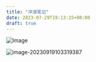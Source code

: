 ```yaml
---
title: "冲浪笔记"
date: 2023-07-29T19:13:15+08:00
draft: true
---
```


![Image](https://zhuyaguang-1308110266.cos.ap-shanghai.myqcloud.com/img/F2Bvjp3aQAA-qtm.png)







![image-20230919103319387](https://zhuyaguang-1308110266.cos.ap-shanghai.myqcloud.com/img/image-20230919103319387.png)
